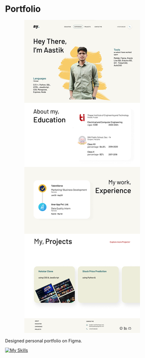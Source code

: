 # Portfolio

<p align="center">
  <img src="https://github.com/SKULLDRAGON099/banner/blob/main/portfolio.png">
</p>
Designed personal portfolio on Figma.



[![My Skills](https://skillicons.dev/icons?i=figma)](https://skillicons.dev)



